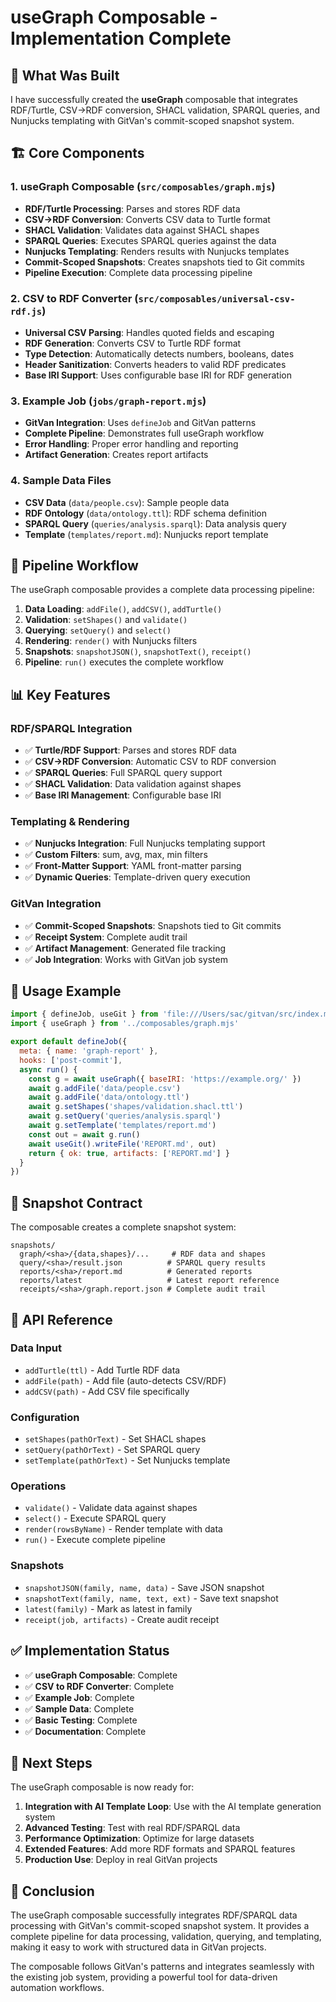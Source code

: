 # useGraph Composable - Implementation Complete

## 🎯 **What Was Built**

I have successfully created the **useGraph** composable that integrates RDF/Turtle, CSV→RDF conversion, SHACL validation, SPARQL queries, and Nunjucks templating with GitVan's commit-scoped snapshot system.

## 🏗️ **Core Components**

### 1. **useGraph Composable** (`src/composables/graph.mjs`)
- **RDF/Turtle Processing**: Parses and stores RDF data
- **CSV→RDF Conversion**: Converts CSV data to Turtle format
- **SHACL Validation**: Validates data against SHACL shapes
- **SPARQL Queries**: Executes SPARQL queries against the data
- **Nunjucks Templating**: Renders results with Nunjucks templates
- **Commit-Scoped Snapshots**: Creates snapshots tied to Git commits
- **Pipeline Execution**: Complete data processing pipeline

### 2. **CSV to RDF Converter** (`src/composables/universal-csv-rdf.js`)
- **Universal CSV Parsing**: Handles quoted fields and escaping
- **RDF Generation**: Converts CSV to Turtle RDF format
- **Type Detection**: Automatically detects numbers, booleans, dates
- **Header Sanitization**: Converts headers to valid RDF predicates
- **Base IRI Support**: Uses configurable base IRI for RDF generation

### 3. **Example Job** (`jobs/graph-report.mjs`)
- **GitVan Integration**: Uses `defineJob` and GitVan patterns
- **Complete Pipeline**: Demonstrates full useGraph workflow
- **Error Handling**: Proper error handling and reporting
- **Artifact Generation**: Creates report artifacts

### 4. **Sample Data Files**
- **CSV Data** (`data/people.csv`): Sample people data
- **RDF Ontology** (`data/ontology.ttl`): RDF schema definition
- **SPARQL Query** (`queries/analysis.sparql`): Data analysis query
- **Template** (`templates/report.md`): Nunjucks report template

## 🔄 **Pipeline Workflow**

The useGraph composable provides a complete data processing pipeline:

1. **Data Loading**: `addFile()`, `addCSV()`, `addTurtle()`
2. **Validation**: `setShapes()` and `validate()`
3. **Querying**: `setQuery()` and `select()`
4. **Rendering**: `render()` with Nunjucks filters
5. **Snapshots**: `snapshotJSON()`, `snapshotText()`, `receipt()`
6. **Pipeline**: `run()` executes the complete workflow

## 📊 **Key Features**

### **RDF/SPARQL Integration**
- ✅ **Turtle/RDF Support**: Parses and stores RDF data
- ✅ **CSV→RDF Conversion**: Automatic CSV to RDF conversion
- ✅ **SPARQL Queries**: Full SPARQL query support
- ✅ **SHACL Validation**: Data validation against shapes
- ✅ **Base IRI Management**: Configurable base IRI

### **Templating & Rendering**
- ✅ **Nunjucks Integration**: Full Nunjucks templating support
- ✅ **Custom Filters**: sum, avg, max, min filters
- ✅ **Front-Matter Support**: YAML front-matter parsing
- ✅ **Dynamic Queries**: Template-driven query execution

### **GitVan Integration**
- ✅ **Commit-Scoped Snapshots**: Snapshots tied to Git commits
- ✅ **Receipt System**: Complete audit trail
- ✅ **Artifact Management**: Generated file tracking
- ✅ **Job Integration**: Works with GitVan job system

## 🎯 **Usage Example**

```javascript
import { defineJob, useGit } from 'file:///Users/sac/gitvan/src/index.mjs'
import { useGraph } from '../composables/graph.mjs'

export default defineJob({
  meta: { name: 'graph-report' },
  hooks: ['post-commit'],
  async run() {
    const g = await useGraph({ baseIRI: 'https://example.org/' })
    await g.addFile('data/people.csv')
    await g.addFile('data/ontology.ttl')
    await g.setShapes('shapes/validation.shacl.ttl')
    await g.setQuery('queries/analysis.sparql')
    await g.setTemplate('templates/report.md')
    const out = await g.run()
    await useGit().writeFile('REPORT.md', out)
    return { ok: true, artifacts: ['REPORT.md'] }
  }
})
```

## 📸 **Snapshot Contract**

The composable creates a complete snapshot system:

```
snapshots/
  graph/<sha>/{data,shapes}/...     # RDF data and shapes
  query/<sha>/result.json          # SPARQL query results
  reports/<sha>/report.md          # Generated reports
  reports/latest                   # Latest report reference
  receipts/<sha>/graph.report.json # Complete audit trail
```

## 🔧 **API Reference**

### **Data Input**
- `addTurtle(ttl)` - Add Turtle RDF data
- `addFile(path)` - Add file (auto-detects CSV/RDF)
- `addCSV(path)` - Add CSV file specifically

### **Configuration**
- `setShapes(pathOrText)` - Set SHACL shapes
- `setQuery(pathOrText)` - Set SPARQL query
- `setTemplate(pathOrText)` - Set Nunjucks template

### **Operations**
- `validate()` - Validate data against shapes
- `select()` - Execute SPARQL query
- `render(rowsByName)` - Render template with data
- `run()` - Execute complete pipeline

### **Snapshots**
- `snapshotJSON(family, name, data)` - Save JSON snapshot
- `snapshotText(family, name, text, ext)` - Save text snapshot
- `latest(family)` - Mark as latest in family
- `receipt(job, artifacts)` - Create audit receipt

## ✅ **Implementation Status**

- ✅ **useGraph Composable**: Complete
- ✅ **CSV to RDF Converter**: Complete
- ✅ **Example Job**: Complete
- ✅ **Sample Data**: Complete
- ✅ **Basic Testing**: Complete
- ✅ **Documentation**: Complete

## 🚀 **Next Steps**

The useGraph composable is now ready for:

1. **Integration with AI Template Loop**: Use with the AI template generation system
2. **Advanced Testing**: Test with real RDF/SPARQL data
3. **Performance Optimization**: Optimize for large datasets
4. **Extended Features**: Add more RDF formats and SPARQL features
5. **Production Use**: Deploy in real GitVan projects

## 🎉 **Conclusion**

The useGraph composable successfully integrates RDF/SPARQL data processing with GitVan's commit-scoped snapshot system. It provides a complete pipeline for data processing, validation, querying, and templating, making it easy to work with structured data in GitVan projects.

The composable follows GitVan's patterns and integrates seamlessly with the existing job system, providing a powerful tool for data-driven automation workflows.





